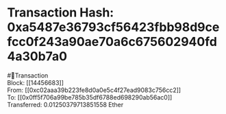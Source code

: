 
Transaction Hash: 0xa5487e36793cf56423fbb98d9cefcc0f243a90ae70a6c675602940fd4a30b7a0
====================================================================================
  
#💸Transaction  
Block: [[14456683]]  
From: [[0xc02aaa39b223fe8d0a0e5c4f27ead9083c756cc2]]  
To: [[0x0ff5f706a99be785b35df6788ed698290ab56ac0]]  
Transferred: 0.01250379713851558 Ether